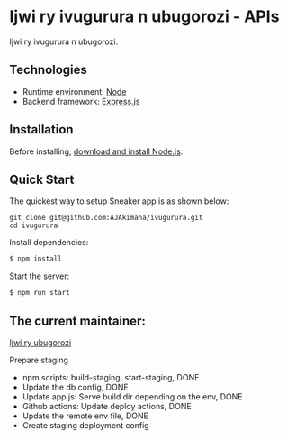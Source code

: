 # Ijwi ry ivugurura n ubugorozi - APIs

Ijwi ry ivugurura n ubugorozi.

## Technologies

- Runtime environment: [Node](https://nodejs.org/)
- Backend framework: [Express.js](https://expressjs.com/)

## Installation

Before installing, [download and install Node.js](https://nodejs.org/en/download/).

## Quick Start

The quickest way to setup Sneaker app is as shown below:

```
git clone git@github.com:AJAkimana/ivugurura.git
cd ivugurura
```

Install dependencies:

```bash
$ npm install
```

Start the server:

```bash
$ npm run start
```

## The current maintainer:

[Ijwi ry ubugorozi](http://www.reformationvoice.org)

Prepare staging
- npm scripts: build-staging, start-staging, DONE
- Update the db config, DONE
- Update app.js: Serve build dir depending on the env, DONE
- Github actions: Update deploy actions, DONE
- Update the remote env file, DONE
- Create staging deployment config
